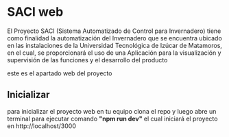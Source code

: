 # SACI web

El Proyecto SACI (Sistema Automatizado de Control para Invernadero) tiene como finalidad la automatización  del Invernadero que se encuentra ubicado en las instalaciones de la Universidad Tecnológica de Izúcar de Matamoros, en el cual, se proporcionará el uso de una Aplicación para la visualización y supervisión de las funciones y el desarrollo del producto

este es el apartado web del proyecto

## Inicializar

para inicializar el proyecto web en tu equipo clona el repo y luego abre un terminal para ejecutar comando __"npm run dev"__
el cual iniciará el proyecto en http://localhost/3000
